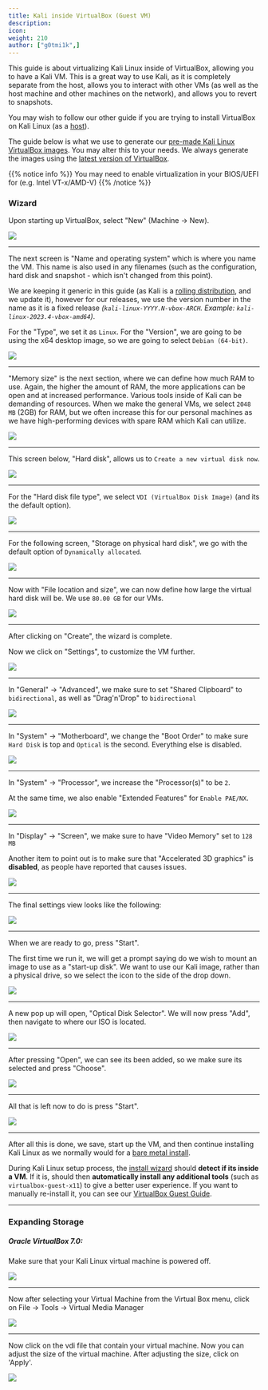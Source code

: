 ```yaml
---
title: Kali inside VirtualBox (Guest VM)
description:
icon:
weight: 210
author: ["g0tmi1k",]
---
```


This guide is about virtualizing Kali Linux inside of VirtualBox, allowing you to have a Kali VM. This is a great way to use Kali, as it is completely separate from the host, allows you to interact with other VMs (as well as the host machine and other machines on the network), and allows you to revert to snapshots.

You may wish to follow our other guide if you are trying to install VirtualBox on Kali Linux (as a [host](/docs/virtualization/install-virtualbox-host/)).

The guide below is what we use to generate our [pre-made Kali Linux VirtualBox images](/get-kali/#kali-virtual-machines). You may alter this to your needs. We always generate the images using the [latest version of VirtualBox](https://www.virtualbox.org/wiki/Downloads).

{{% notice info %}}
You may need to enable virtualization in your BIOS/UEFI for (e.g. Intel VT-x/AMD-V)
{{% /notice %}}

### Wizard

Upon starting up VirtualBox, select "New" (Machine -> New).

![](vb-01.png)

- - -

The next screen is "Name and operating system" which is where you name the VM. This name is also used in any filenames (such as the configuration, hard disk and snapshot - which isn't changed from this point).

We are keeping it generic in this guide (as Kali is a [rolling distribution](/docs/general-use/kali-branches/), and we update it), however for our releases, we use the version number in the name as it is a fixed release _(`kali-linux-YYYY.N-vbox-ARCH`. Example: `kali-linux-2023.4-vbox-amd64`)_.

For the "Type", we set it as `Linux`. For the "Version", we are going to be using the x64 desktop image, so we are going to select `Debian (64-bit)`.

![](vb-02.png)

- - -

"Memory size" is the next section, where we can define how much RAM to use. Again, the higher the amount of RAM, the more applications can be open and at increased performance. Various tools inside of Kali can be demanding of resources. When we make the general VMs, we select `2048 MB` (2GB) for RAM, but we often increase this for our personal machines as we have high-performing devices with spare RAM which Kali can utilize.

![](vb-03.png)

- - -

This screen below, "Hard disk", allows us to `Create a new virtual disk now`.

![](vb-04.png)

- - -

For the "Hard disk file type", we select `VDI (VirtualBox Disk Image)` (and its the default option).

![](vb-05.png)

- - -

For the following screen, "Storage on physical hard disk", we go with the default option of `Dynamically allocated`.

![](vb-06.png)

- - -

Now with "File location and size", we can now define how large the virtual hard disk will be. We use `80.00 GB` for our VMs.

![](vb-07.png)

- - -

After clicking on "Create", the wizard is complete.

Now we click on "Settings", to customize the VM further.

![](vb-08.png)

- - -

In "General" -> "Advanced", we make sure to set "Shared Clipboard" to `bidirectional`, as well as "Drag'n'Drop" to `bidirectional`

![](vb-09.png)

- - -

In "System" -> "Motherboard", we change the "Boot Order" to make sure `Hard Disk` is top and `Optical` is the second. Everything else is disabled.

![](vb-10.png)

- - -

In "System" -> "Processor", we increase the "Processor(s)" to be `2`.

At the same time, we also enable "Extended Features" for `Enable PAE/NX`.

![](vb-11.png)

- - -

In "Display" -> "Screen", we make sure to have "Video Memory" set to `128 MB`

Another item to point out is to make sure that "Accelerated 3D graphics" is **disabled**, as people have reported that causes issues.

![](vb-12.png)

- - -

The final settings view looks like the following:

![](vb-13.png)

- - -

When we are ready to go, press "Start".

The first time we run it, we will get a prompt saying do we wish to mount an image to use as a "start-up disk". We want to use our Kali image, rather than a physical drive, so we select the icon to the side of the drop down.

![](vb-14.png)

- - -

A new pop up will open, "Optical Disk Selector". We will now press "Add", then navigate to where our ISO is located.

![](vb-15.png)

- - -

After pressing "Open", we can see its been added, so we make sure its selected and press "Choose".

![](vb-16.png)

- - -

All that is left now to do is press "Start".

![](vb-17.png)

- - -

After all this is done, we save, start up the VM, and then continue installing Kali Linux as we normally would for a [bare metal install](/docs/installation/hard-disk-install/).

During Kali Linux setup process, the [install wizard](https://gitlab.com/kalilinux/build-scripts/live-build-config/-/blob/master/simple-cdd/profiles/offline.downloads) should **detect if its inside a VM**. If it is, should then **automatically install any additional tools** (such as `virtualbox-guest-x11`) to give a better user experience. If you want to manually re-install it, you can see our [VirtualBox Guest Guide](/docs/virtualization/install-virtualbox-guest-additions/).

- - -

### Expanding Storage

##### Oracle VirtualBox 7.0:

Make sure that your Kali Linux virtual machine is powered off.

![](vb-18.png)

- - -

Now after selecting your Virtual Machine from the Virtual Box menu, click on File -> Tools -> Virtual Media Manager

![](vb-19.png)

- - -

Now click on the vdi file that contain your virtual machine. Now you can adjust the size of the virtual machine. After adjusting the size, click on 'Apply'.

![](vb-20.png)